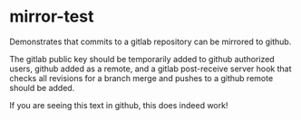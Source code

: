 # mirror-test

Demonstrates that commits to a gitlab repository can be mirrored to github.
<p>
The gitlab public key should be temporarily added to github authorized users,
github added as a remote, and a gitlab post-receive server hook that checks all 
revisions for a branch merge and pushes to a github remote should be added.
</p>
<p>
If you are seeing this text in github, this does indeed work!
</p>